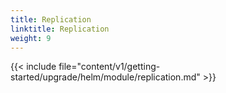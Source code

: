 ```yaml
---
title: Replication
linktitle: Replication
weight: 9
---
```


{{< include  file="content/v1/getting-started/upgrade/helm/module/replication.md"  >}}
